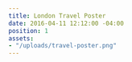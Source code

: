 ```yaml
---
title: London Travel Poster
date: 2016-04-11 12:12:00 -04:00
position: 1
assets:
- "/uploads/travel-poster.png"
---
```


